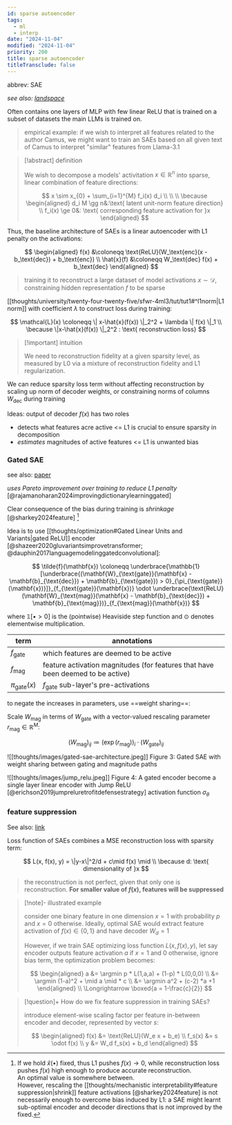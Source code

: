 ```yaml
---
id: sparse autoencoder
tags:
  - ml
  - interp
date: "2024-11-04"
modified: "2024-11-04"
priority: 200
title: sparse autoencoder
titleTransclude: false
---
```


abbrev: SAE

_see also: [landspace](https://docs.google.com/document/d/1lHvRXJsbi41bNGZ_znGN7DmlLXITXyWyISan7Qx2y6s/edit?tab=t.0#heading=h.j9b3g3x1o1z4)_

Often contains one layers of MLP with few linear ReLU that is trained on a subset of datasets the main LLMs is trained on.

> empirical example: if we wish to interpret all features related to the author Camus, we might want to train an SAEs based on all given text of Camus
> to interpret "similar" features from Llama-3.1

> [!abstract] definition
>
> We wish to decompose a models' activitation $x \in \mathbb{R}^n$ into sparse, linear combination of feature directions:
>
> $$
> x \sim x_{0} + \sum_{i=1}^{M} f_i(x) d_i
> \\
> \\
> \\
> \because \begin{aligned}
>  d_i M \gg n&:\text{ latent unit-norm feature direction} \\
> f_i(x) \ge 0&: \text{ corresponding feature activation for }x
> \end{aligned}
> $$

Thus, the baseline architecture of SAEs is a linear autoencoder with L1 penalty on the activations:

$$
\begin{aligned}
f(x) &\coloneqq \text{ReLU}(W_\text{enc}(x - b_\text{dec}) + b_\text{enc}) \\
\hat{x}(f) &\coloneqq W_\text{dec} f(x) + b_\text{dec}
\end{aligned}
$$

> training it to reconstruct a large dataset of model activations $x \sim \mathcal{D}$, constraining hidden representation $f$ to be sparse

[[thoughts/university/twenty-four-twenty-five/sfwr-4ml3/tut/tut1#^l1norm|L1 norm]] with coefficient $\lambda$ to construct loss during training:

$$
\mathcal{L}(x) \coloneqq \| x-\hat{x}(f(x)) \|_2^2 + \lambda \| f(x) \|_1
\\
\because \|x-\hat{x}(f(x)) \|_2^2 : \text{ reconstruction loss}
$$

> [!important] intuition
>
> We need to reconstruction fidelity at a given sparsity level, as measured by
> L0 via a mixture of reconstruction fidelity and L1 regularization.

We can reduce sparsity loss term without affecting reconstruction by scaling up norm of
decoder weights, or constraining norms of columns $W_\text{dec}$ during training

Ideas: output of decoder $f(x)$ has two roles

- detects what features acre active <= L1 is crucial to ensure sparsity in decomposition
- _estimates_ magnitudes of active features <= L1 is unwanted bias

### Gated SAE

see also: [paper](https://arxiv.org/abs/2404.16014)

_uses Pareto improvement over training to reduce L1 penalty_ [@rajamanoharan2024improvingdictionarylearninggated]

Clear consequence of the bias during training is _shrinkage_ [@sharkey2024feature] [^shrinkage]

[^shrinkage]:
    If we hold $\hat{x}(\bullet)$ fixed, thus L1 pushes $f(x) \to 0$, while reconstruction loss pushes $f(x)$ high enough to produce accurate reconstruction.<br>
    An optimal value is somewhere between.<br>
    However, rescaling the [[thoughts/mechanistic interpretability#feature suppression|shrink]] feature activations [@sharkey2024feature] is not necessarily enough to overcome bias induced by L1: a SAE might learnt sub-optimal encoder and decoder directions that is not improved by the fixed.

Idea is to use [[thoughts/optimization#Gated Linear Units and Variants|gated ReLU]] encoder [@shazeer2020gluvariantsimprovetransformer; @dauphin2017languagemodelinggatedconvolutional]:

$$
\tilde{f}(\mathbf{x}) \coloneqq \underbrace{\mathbb{1}[\underbrace{(\mathbf{W}_{\text{gate}}(\mathbf{x} - \mathbf{b}_{\text{dec}}) + \mathbf{b}_{\text{gate}}) > 0}_{\pi_{\text{gate}}(\mathbf{x})}]}_{f_{\text{gate}}(\mathbf{x})} \odot \underbrace{\text{ReLU}(\mathbf{W}_{\text{mag}}(\mathbf{x} - \mathbf{b}_{\text{dec}}) + \mathbf{b}_{\text{mag}})}_{f_{\text{mag}}(\mathbf{x})}
$$

where $\mathbb{1}[\bullet > 0]$ is the (pointwise) Heaviside step function and $\odot$ denotes elementwise multiplication.

| term                 | annotations                                                                     |
| -------------------- | ------------------------------------------------------------------------------- |
| $f_\text{gate}$      | which features are deemed to be active                                          |
| $f_\text{mag}$       | feature activation magnitudes (for features that have been deemed to be active) |
| $\pi_\text{gate}(x)$ | $f_\text{gate}$ sub-layer's pre-activations                                     |

to negate the increases in parameters, use ==weight sharing==:

Scale $W_\text{mag}$ in terms of $W_\text{gate}$ with a vector-valued rescaling parameter $r_\text{mag} \in \mathbb{R}^M$:

$$
(W_\text{mag})_{ij} \coloneqq (\exp (r_\text{mag}))_i \cdot (W_\text{gate})_{ij}
$$

![[thoughts/images/gated-sae-architecture.jpeg]]
Figure 3: Gated SAE with weight sharing between gating and magnitude paths

![[thoughts/images/jump_relu.jpeg]]
Figure 4: A gated encoder become a single layer linear encoder with Jump ReLU [@erichson2019jumpreluretrofitdefensestrategy] activation function $\sigma_\theta$

### feature suppression

See also: [link](https://www.alignmentforum.org/posts/3JuSjTZyMzaSeTxKk/addressing-feature-suppression-in-saes)

Loss function of SAEs combines a MSE reconstruction loss with sparsity term:

$$
L(x, f(x), y) = \|y-x\|^2/d + c\mid f(x) \mid
\\
\because d: \text{ dimensionality of }x
$$

> the reconstruction is not perfect, given that only one is reconstruction. **For smaller value of $f(x)$, features will be suppressed**

> [!note]- illustrated example
>
> consider one binary feature in one dimension $x=1$ with probability $p$ and $x=0$ otherwise. Ideally, optimal SAE would extract feature activation of $f(x) \in \{0,1\}$ and have decoder $W_d=1$
>
> However, if we train SAE optimizing loss function $L(x, f(x), y)$, let say encoder outputs feature activation $a$ if $x=1$ and 0 otherwise, ignore bias term, the optimization problem becomes:
>
> $$
> \begin{aligned}
> a &= \argmin p * L(1,a,a) + (1-p) * L(0,0,0) \\
> &= \argmin (1-a)^2 + \mid a \mid * c  \\
> &= \argmin a^2 + (c-2) *a +1
> \end{aligned}
> \\
> \Longrightarrow \boxed{a = 1-\frac{c}{2}}
> $$

> [!question]+ How do we fix feature suppression in training SAEs?
>
> introduce element-wise scaling factor per feature in-between encoder and decoder, represented by vector $s$:
>
> $$
> \begin{aligned}
> f(x) &= \text{ReLU}(W_e x + b_e) \\
> f_s(x) &= s \odot f(x) \\
> y &= W_d f_s(x) + b_d
> \end{aligned}
> $$
